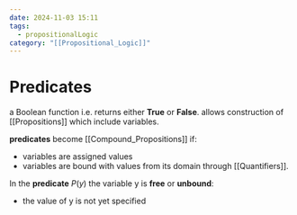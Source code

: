 ```yaml
---
date: 2024-11-03 15:11
tags:
  - propositionalLogic
category: "[[Propositional_Logic]]"
---
```

# Predicates
a Boolean function i.e. returns either **True** or **False**.
allows construction of [[Propositions]] which include variables.

**predicates** become [[Compound_Propositions]] if:
- variables are assigned values
- variables are bound with values from its domain through [[Quantifiers]].

In the **predicate** ${P(y)}$ the variable y is **free** or **unbound**:
- the value of y is not yet specified

